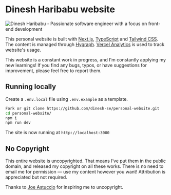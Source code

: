 # Dinesh Haribabu website

![Dinesh Haribabu - Passionate software engineer with a focus on front-end development](https://res.cloudinary.com/dineshharibabu-in/image/upload/v1710769624/Personal%20website/landing-page.png)

This personal website is built with [Next.js](https://nextjs.org/), [TypeScript](https://www.typescriptlang.org/) and [Tailwind CSS](https://tailwindcss.com/). The content is managed through [Hygraph](https://hygraph.com/). [Vercel Analytics](https://vercel.com/analytics) is used to track website's usage.

This website is a constant work in progress, and I'm constantly applying my new learnings! If you find any bugs, typos, or have suggestions for improvement, please feel free to report them.

## Running locally

Create a `.env.local` file using `.env.example` as a template.

```bash
Fork or git clone https://github.com/dinesh-se/personal-website.git
cd personal-website/
npm i
npm run dev
```

The site is now running at `http://localhost:3000`

## No Copyright
This entire website is uncopyrighted. That means I’ve put them in the public domain, and released my copyright on all these works. There is no need to email me for permission — use my content however you want! Attribution is appreciated but not required.

Thanks to [Joe Astuccio](https://astucc.io/uncopyright/) for inspiring me to uncopyright.

